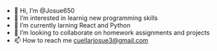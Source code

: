 - 👋 Hi, I’m @Josue650
- 👀 I’m interested in learnig new programming skills
- 🌱 I’m currently larning React and Python
- 💞️ I’m looking to collaborate on homework assignments and projects
- 📫 How to reach me cuellarjosue3@gmail.com

<!---
Josue650/Josue650 is a ✨ special ✨ repository because its `README.md` (this file) appears on your GitHub profile.
You can click the Preview link to take a look at your changes.
--->
